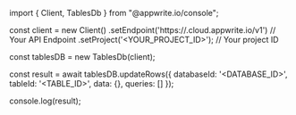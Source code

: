 import { Client, TablesDb } from "@appwrite.io/console";

const client = new Client()
    .setEndpoint('https://<REGION>.cloud.appwrite.io/v1') // Your API Endpoint
    .setProject('<YOUR_PROJECT_ID>'); // Your project ID

const tablesDB = new TablesDb(client);

const result = await tablesDB.updateRows({
    databaseId: '<DATABASE_ID>',
    tableId: '<TABLE_ID>',
    data: {},
    queries: []
});

console.log(result);
